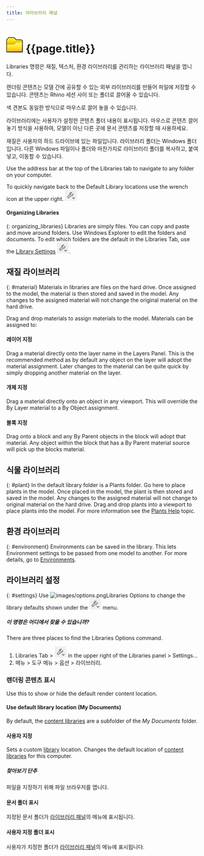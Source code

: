```yaml
---
title: 라이브러리 패널
---
```


# ![images/libraries.svg](images/libraries.svg) {{page.title}}
Libraries 명령은 재질, 텍스처, 환경 라이브러리를 관리하는 라이브러리 패널을 엽니다.

렌더링 콘텐츠는 모델 간에 공유할 수 있는 외부 라이브러리를 만들어 파일에 저장할 수 있습니다. 콘텐츠는 Rhino 세션 사이 또는 폴더로 끌어올 수 있습니다.

색 견본도 동일한 방식으로 마우스로 끌어 놓을 수 있습니다.

라이브러리에는 사용자가 설정한 콘텐츠 폴더 내용이 표시됩니다. 마우스로 콘텐츠 끌어 놓기 방식을 사용하여, 모델이 아닌 다른 곳에 문서 콘텐츠를 저장할 때 사용하세요.

재질은 사용자의 하드 드라이브에 있는 파일입니다. 라이브러리 폴더는 Windows 폴더입니다. 다른 Windows 파일이나 폴더와 마찬가지로 라이브러리 폴더를 복사하고, 붙여넣고, 이동할 수 있습니다.

Use the address bar at the top of the Libraries tab to navigate to any folder on your computer.

To quickly navigate back to the Default Library locations use the wrench icon at the upper right. ![images/library_default.png](images/library_default.png)

#### Organizing Libraries
{: organizing_libraries}
Libraries are simply files.  You can copy and paste and move around folders. Use Windows Explorer to edit the folders and documents. To edit which folders are the default in the Libraries Tab, use the [Library Settings](#settings) ![images/library_default.png](images/library_default.png).

## 재질 라이브러리
{: #material}
Materials in libraries are files on the hard drive.  Once assigned to the model, the material is then stored and saved in the model.  Any changes to the assigned material will not change the original material on the hard drive.

Drag and drop materials to assign materials to the model. Materials can be assigned to:

#### 레이어 지정
Drag a material directly onto the layer name in the Layers Panel. This is the recommended method as by default any object on the layer will adopt the material assignment. Later changes to the material can be quite quick by simply dropping another material on the layer.

#### 개체 지정
Drag a material directly onto an object in any viewport. This will override the By Layer material to a By Object assignment.

#### 블록 지정
Drag onto a block and any By Parent objects in the block will adopt that material.  Any object within the block that has a By Parent material source will pick up the blocks material.

## 식물 라이브러리
{: #plant}
In the default library folder is a Plants folder.  Go here to place plants in the model.  Once placed in the model, the plant is then stored and saved in the model.  Any changes to the assigned material will not change to original material on the hard drive. Drag and drop plants into a viewport to place plants into the model. For more information see the [Plants Help](plants.html) topic.

## 환경 라이브러리
{: #environment}
Environments can be saved in the library.  This lets Environment settings to be passed from one model to another.  For more details, go to [Environments](environment-tab.html).

## 라이브러리 설정
{: #settings}
Use ![images/options.png](images/options.png)Libraries Options to change the library defaults shown under the ![images/library_default.png](images/library_default.png) menu.

##### 이 명령은 어디에서 찾을 수 있습니까?
There are three places to find the Libraries Options command.

 1. Libraries Tab > ![images/library_default.png](images/library_default.png) in the upper right of the Libraries panel > Settings...
 1. 메뉴 > 도구 메뉴 > 옵션 > 라이브러리.


### 렌더링 콘텐츠 표시
Use this to show or hide the default render content location.

#### Use default library location (My Documents)
By default, the [content libraries](libraries.html) are a subfolder of the *My Documents* folder.

#### 사용자 지정
Sets a custom [library](libraries.html) location.  Changes the default location of [content libraries](libraries.html) for this computer.

##### 찾아보기 단추
파일을 지정하기 위해 파일 브라우저를 엽니다.

#### 문서 폴더 표시
지정된 문서 폴더가 [라이브러리 패널](libraries.html)의 메뉴에 표시됩니다.

#### 사용자 지정 폴더 표시
사용자가 지정한 폴더가 [라이브러리 패널](libraries.html)의 메뉴에 표시됩니다.
